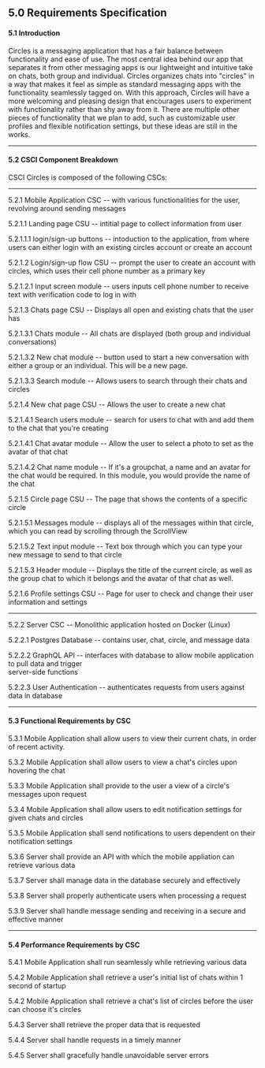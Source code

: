 ## 5.0	Requirements Specification

#### 5.1  Introduction

Circles is a messaging application that has a fair balance between functionality and ease of use. The most central idea behind our app that separates it from other messaging apps is our lightweight and intuitive take on chats, both group and individual. Circles organizes chats into "circles" in a way that makes it feel as simple as standard messaging apps with the functionality seamlessly tagged on. With this approach, Circles will have a more welcoming and pleasing design that encourages users to experiment with functionality rather than shy away from it. There are multiple other pieces of functionality that we plan to add, such as customizable user profiles and flexible notification settings, but these ideas are still in the works.

------

#### 5.2  CSCI Component Breakdown

CSCI Circles is composed of the following CSCs:

------

5.2.1	Mobile Application CSC -- with various functionalities for the user, revolving around sending
		messages

5.2.1.1		Landing page CSU -- intitial page to collect information from user

5.2.1.1.1			login/sign-up buttons -- intoduction to the application, from where users can either
				login with an existing circles account or create an account

5.2.1.2		Login/sign-up flow CSU -- prompt the user to create an account with circles, which uses
			their cell phone number as a primary key

5.2.1.2.1			Input screen module -- users inputs cell phone number to receive text with
				verification code to log in with

5.2.1.3		Chats page CSU -- Displays all open and existing chats that the user has

5.2.1.3.1 		Chats module -- All chats are displayed (both group and individual conversations)

5.2.1.3.2 		New chat module -- button used to start a new conversation with either a group or an
				individual. This will be a new page.

5.2.1.3.3 		Search module -- Allows users to search through their chats and circles

5.2.1.4		New chat page CSU -- Allows the user to create a new chat

5.2.1.4.1 		Search users module -- search for users to chat with and add them to the chat that you're
				creating

5.2.1.4.1 		Chat avatar module -- Allow the user to select a photo to set as the avatar of that chat

5.2.1.4.2 		Chat name module -- If it's a groupchat, a name and an avatar for the chat would be
				required. In this module, you would provide the name of the chat

5.2.1.5		Circle page CSU -- The page that shows the contents of a specific circle

5.2.1.5.1			Messages module -- displays all of the messages within that circle, which you can read by
				scrolling through the ScrollView

5.2.1.5.2			Text input module -- Text box through which you can type your new message to send to
				that circle

5.2.1.5.3			Header module -- Displays the title of the current circle, as well as the group chat to which
				it belongs and the avatar of that chat as well.

5.2.1.6		Profile settings CSU -- Page for user to check and change their user information and settings

------

5.2.2	Server CSC -- Monolithic application hosted on Docker (Linux)

5.2.2.1		Postgres Database -- contains user, chat, circle, and message data

5.2.2.2		GraphQL API -- interfaces with database to allow mobile application to pull data and trigger 		
			server-side functions

5.2.2.3		User Authentication -- authenticates requests from users against data in database

------

#### 5.3  Functional Requirements by CSC

5.3.1    Mobile Application shall allow users to view their current chats, in order of recent activity.

5.3.2    Mobile Application shall allow users to view a chat's circles upon hovering the chat

5.3.3    Mobile Application shall provide to the user a view of a circle's messages upon request

5.3.4    Mobile Application shall allow users to edit notification settings for given chats and circles

5.3.5    Mobile Application shall send notifications to users dependent on their notification settings

5.3.6    Server shall provide an API with which the mobile appliation can retrieve various data

5.3.7    Server shall manage data in the database securely and effectively

5.3.8    Server shall properly authenticate users when processing a request

5.3.9    Server shall handle message sending and receiving in a secure and effective manner

------

#### 5.4  Performance Requirements by CSC

5.4.1    Mobile Application shall run seamlessly while retrieving various data

5.4.2    Mobile Application shall retrieve a user's initial list of chats within 1 second of startup

5.4.2    Mobile Application shall retrieve a chat's list of circles before the user can choose it's circles

5.4.3    Server shall retrieve the proper data that is requested

5.4.4    Server shall handle requests in a timely manner

5.4.5    Server shall gracefully handle unavoidable server errors

